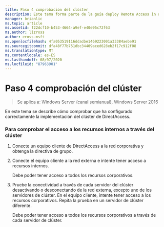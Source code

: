 ```yaml
---
title: Paso 4 comprobación del clúster
description: Este tema forma parte de la guía deploy Remote Access in a Cluster in Windows Server 2016.
manager: brianlic
ms.topic: article
ms.assetid: f22dcf10-b453-4664-a9ef-e40e95c72f63
ms.author: lizross
author: eross-msft
ms.openlocfilehash: 4fa053519116ddadbe1469223001a33384aebe91
ms.sourcegitcommit: dfa48f77b751dbc34409aced628eb2f17c912f08
ms.translationtype: MT
ms.contentlocale: es-ES
ms.lasthandoff: 08/07/2020
ms.locfileid: "87963901"
---
```

# <a name="step-4-verify-the-cluster"></a>Paso 4 comprobación del clúster

>Se aplica a: Windows Server (canal semianual), Windows Server 2016

En este tema se describe cómo comprobar que ha configurado correctamente la implementación del clúster de DirectAccess.

### <a name="to-verify-access-to-internal-resources-through-the-cluster"></a>Para comprobar el acceso a los recursos internos a través del clúster

1.  Conecte un equipo cliente de DirectAccess a la red corporativa y obtenga la directiva de grupo.

2.  Conecte el equipo cliente a la red externa e intente tener acceso a recursos internos.

    Debe poder tener acceso a todos los recursos corporativos.

3.  Pruebe la conectividad a través de cada servidor del clúster desactivando o desconectando de la red externa, excepto uno de los servidores de clúster. En el equipo cliente, intente tener acceso a los recursos corporativos. Repita la prueba en un servidor de clúster diferente.

    Debe poder tener acceso a todos los recursos corporativos a través de cada servidor de clúster.



